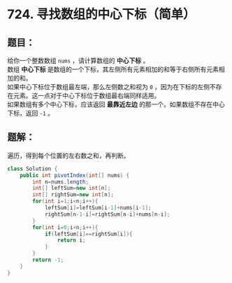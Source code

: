 # 724. 寻找数组的中心下标（简单）
## 题目：
给你一个整数数组 `nums` ，请计算数组的 **中心下标** 。\
数组 **中心下标** 是数组的一个下标，其左侧所有元素相加的和等于右侧所有元素相加的和。\
如果中心下标位于数组最左端，那么左侧数之和视为 `0` ，因为在下标的左侧不存在元素。这一点对于中心下标位于数组最右端同样适用。\
如果数组有多个中心下标，应该返回 **最靠近左边** 的那一个。如果数组不存在中心下标，返回 `-1` 。
## 题解：
遍历，得到每个位置的左右数之和，再判断。
```java
class Solution {
    public int pivotIndex(int[] nums) {
        int n=nums.length;
        int[] leftSum=new int[n];
        int[] rightSum=new int[n];
        for(int i=1;i<n;i++){
            leftSum[i]=leftSum[i-1]+nums[i-1];
            rightSum[n-1-i]=rightSum[n-i]+nums[n-i];
        }
        for(int i=0;i<n;i++){
            if(leftSum[i]==rightSum[i]){
                return i;
            }
        }
        return -1;
    }
}
```